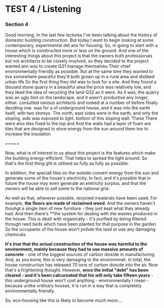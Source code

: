 TEST 4 / Listening  
=======

### Section 4    
  
Good morning. In the last few lectures I've been talking about the history of domestic building construction. But today I want to begin looking at some contemporary, experimental det ans for housing. So, m going to start with a house which is constructed more or less un ihe ground. And one of the interesting things about this project is that the owners both professionals but not architects to be closely involved, so they decided to the project wanted aim was to create Q31 manage themselves Their chief environmentally friendly as possible. But at the same time they wanted to live somewhere peaceful they'd both grown up in a rural area and disliked urban life So the first thing they did was to look for a site. And they found a disused stone quarry in a beautiful area Ihe price was relatively low, and they liked the idea of recycling the land Q32 as it were. As it was, the quarry was an ugly blot on the landscape, and it wasn't productive any longer, either. consulted various architects and looked at a number of before finally deciding one. was for a of underground house, and it was into the earth itself, with two storeys. The north, east sides were in the earth, and only the sloping, side was exposed to light. bottom of this sloping wall. These There were also tiles fixed to the top and And the walls had a layer of foam are tiles that are designed to store energy from the sun around them too to increase the insulation  
  
=====  
  
Now, what is of interest to us about this project is the features which make the building energy-efficient. That helps to spread the light around. So that's the first thing ght is utilised as fully as fully as possible.

In addition, the speciall tiles on the outside convert energy from the sun and generate some of the house's electricity. In fact, and it's possible that in future the house may even generate an eletricity surplus, and that the owners will be able to sell some to the national grid.  

As well as that, wherever possible, recycled meaterals have been used. For example, **the floors are made of reclaimed wood**. And the owners haven't thouhgt a single item of new furniture - they just kept what they already had. And then there's **the system for dealing with the wastes produced in the house. This is dealt with organically - it's purified by being filtered through reed beds which have been planted for that purpose in the garden. So the occupants of the house won't pollute the land or use any damaging chemicals.  

**It's true that the actual construction of the house was harmful to the environment, mainly because they had to use massive amounts of concrete** - one of the biggest sources of carbon dioxide in manufacturing And, as you konw, this is very damaging to the environmnet. In total, the house construction has released 70 tons of carbon dioxide into the air. Now that's a frightening thought. However, **once the initial "debt" has been cleared - and it's been calcureated that his will only take fifteen years** - this underground house won't cost anything - environmentally I mean - because unlike ordinary houses, it is run in a way that is completely environmentally friendly.  

So, eco-housing like this is likely to become much more....  
